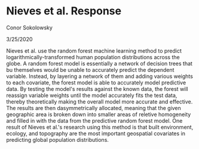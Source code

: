 # Nieves et al. Response

Conor Sokolowsky

3/25/2020

Nieves et al. use the random forest machine learning method to predict logarithmically-transformed human population distributions across the globe. A random forest model is essentially a network of decision trees that bu themselves would be unable to accurately predict the dependent variable. Instead, by layering a network of them and adding various weights to each covariate, the forest model is able to accurately model predictive data. By testing the model's results against the known data, the forest will reassign variable weights until the model accurately fits the test data, thereby theoretically making the overall model more accurate and effective. The results are then dasymmetrically allocated, meaning that the given geographic area is broken down into smaller areas of reletive homogeneity and filled in with the data from the predictive random forest model. One result of Nieves et al.'s research using this method is that built environment, ecology, and topography are the most important geospatial covariates in predicting global population distributions.
